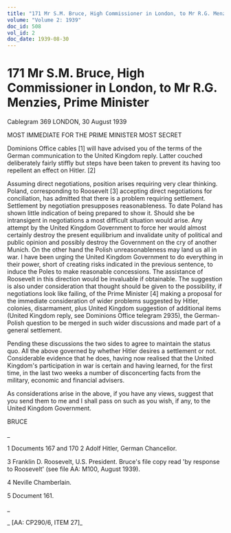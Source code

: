 ```yaml
---
title: "171 Mr S.M. Bruce, High Commissioner in London, to Mr R.G. Menzies, Prime Minister"
volume: "Volume 2: 1939"
doc_id: 508
vol_id: 2
doc_date: 1939-08-30
---
```


# 171 Mr S.M. Bruce, High Commissioner in London, to Mr R.G. Menzies, Prime Minister

Cablegram 369 LONDON, 30 August 1939

MOST IMMEDIATE FOR THE PRIME MINISTER MOST SECRET

Dominions Office cables [1] will have advised you of the terms of the German communication to the United Kingdom reply. Latter couched deliberately fairly stiffly but steps have been taken to prevent its having too repellent an effect on Hitler. [2]

Assuming direct negotiations, position arises requiring very clear thinking. Poland, corresponding to Roosevelt [3] accepting direct negotiations for conciliation, has admitted that there is a problem requiring settlement. Settlement by negotiation presupposes reasonableness. To date Poland has shown little indication of being prepared to show it. Should she be intransigent in negotiations a most difficult situation would arise. Any attempt by the United Kingdom Government to force her would almost certainly destroy the present equilibrium and invalidate unity of political and public opinion and possibly destroy the Government on the cry of another Munich. On the other hand the Polish unreasonableness may land us all in war. I have been urging the United Kingdom Government to do everything in their power, short of creating risks indicated in the previous sentence, to induce the Poles to make reasonable concessions. The assistance of Roosevelt in this direction would be invaluable if obtainable. The suggestion is also under consideration that thought should be given to the possibility, if negotiations look like failing, of the Prime Minister [4] making a proposal for the immediate consideration of wider problems suggested by Hitler, colonies, disarmament, plus United Kingdom suggestion of additional items (United Kingdom reply, see Dominions Office telegram 2935), the German-Polish question to be merged in such wider discussions and made part of a general settlement.

Pending these discussions the two sides to agree to maintain the status quo. All the above governed by whether Hitler desires a settlement or not. Considerable evidence that he does, having now realised that the United Kingdom's participation in war is certain and having learned, for the first time, in the last two weeks a number of disconcerting facts from the military, economic and financial advisers.

As considerations arise in the above, if you have any views, suggest that you send them to me and I shall pass on such as you wish, if any, to the United Kingdom Government.

BRUCE

_

1 Documents 167 and 170 2 Adolf Hitler, German Chancellor.

3 Franklin D. Roosevelt, U.S. President. Bruce's file copy read 'by response to Roosevelt' (see file AA: M100, August 1939).

4 Neville Chamberlain.

5 Document 161.

_

_ [AA: CP290/6, ITEM 27]_
